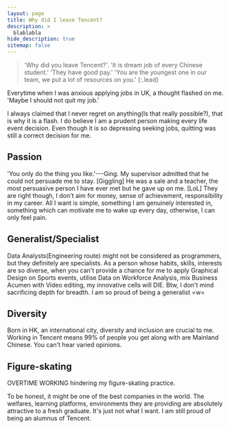 ```yaml
---
layout: page
title: Why did I leave Tencent?
description: >
  blablabla
hide_description: true
sitemap: false
---
```

> 'Why did you leave Tencent?'.
> 'It is dream job of every Chinese student.'
> 'They have good pay.'
> 'You are the youngest one in our team, we put a lot of resources on you.'
{:.lead}


Everytime when I was anxious applying jobs in UK, a thought flashed on me. 'Maybe I should not quit my job.'

I always claimed that I never regret on anything(Is that really possible?), that is why it is a flash. I do believe I am a prudent person making every life event decision. Even though it is so depressing seeking jobs, quitting was still a correct decision for me.

## Passion
'You only do the thing you like.'---Ging. 
My supervisor admitted that he could not persuade me to stay. [Giggling] He was a sale and a teacher, the most persuasive person I have ever met but he gave up on me. [LoL] 
They are right though, I don't aim for money, sense of achievement, responsibility in my career. All I want is simple, something I am genuinely interested in, something which can motivate me to wake up every day, otherwise, I can only feel pain.

## Generalist/Specialist
Data Analysts(Engineering route) might not be considered as programmers, but they definitely are specialists. 
As a person whose habits, skills, interests are so diverse, when you can't provide a chance for me to apply Graphical Design on Sports events, utilise Data on Workforce Analysis, mix Business Acumen with Video editing, my innovative cells will DIE.
Btw, I don't mind sacrificing depth for breadth. I am so proud of being a generalist =w=

## Diversity
Born in HK, an international city, diversity and inclusion are crucial to me. Working in Tencent means 99% of people you get along with are Mainland Chinese. You can't hear varied opinions.

## Figure-skating
OVERTIME WORKING hindering my figure-skating practice.





To be honest, it might be one of the best companies in the world. The welfares, learning platforms, environments they are providing are absolutely attractive to a fresh graduate. It's just not what I want. I am still proud of being an alumnus of Tencent.